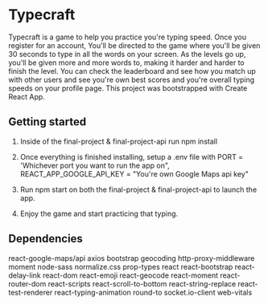 # Typecraft

Typecraft is a game to help you practice you're typing speed. Once you register for an account, You'll be directed to the game where you'll be given 30 seconds to type in all the words on your screen. As the levels go up, you'll be given more and more words to, making it harder and harder to finish the level. You can check the leaderboard and see how you match up with other users and see you're own best scores and you're overall typing speeds on your profile page. This project was bootstrapped with Create React App.

## Getting started

1. Inside of the final-project & final-project-api run npm install

2. Once everything is finished installing, setup a .env file with PORT = 'Whichever port you want to run the app on", REACT_APP_GOOGLE_API_KEY = "You're own Google Maps api key"

3. Run npm start on both the final-project & final-project-api to launch the app.

4. Enjoy the game and start practicing that typing.

## Dependencies 

  react-google-maps/api
  axios
  bootstrap
  geocoding
  http-proxy-middleware
  moment
  node-sass
  normalize.css
  prop-types
  react
  react-bootstrap
  react-delay-link
  react-dom
  react-emoji
  react-geocode
  react-moment
  react-router-dom
  react-scripts
  react-scroll-to-bottom
  react-string-replace
  react-test-renderer
  react-typing-animation
  round-to
  socket.io-client
  web-vitals
